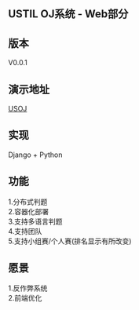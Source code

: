 USTIL OJ系统 - Web部分
---

## 版本
V0.0.1  
  
## 演示地址
[USOJ](http://oj.ustil.cn/)  
  
## 实现
Django + Python  
  
## 功能
1.分布式判题  
2.容器化部署  
3.支持多语言判题  
4.支持团队  
5.支持小组赛/个人赛(排名显示有所改变)  

## 愿景
1.反作弊系统  
2.前端优化  
